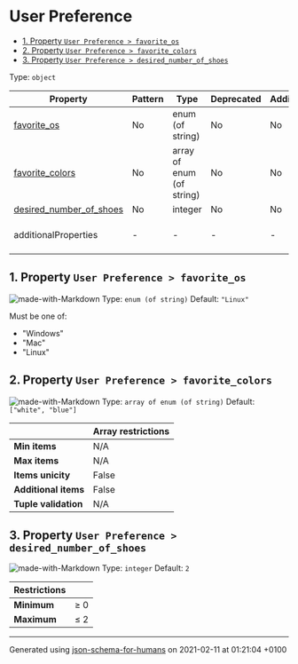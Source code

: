 # User Preference

- [1. Property `User Preference > favorite_os`](#favorite_os)
- [2. Property `User Preference > favorite_colors`](#favorite_colors)
- [3. Property `User Preference > desired_number_of_shoes`](#desired_number_of_shoes)

Type: `object`

| Property | Pattern | Type | Deprecated | Additional | Description |
| -------- | ------- | ---- | ---------- | ---------- | ----------- |
| [favorite_os](#favorite_os)|No|enum (of string)|No| No|-|
| [favorite_colors](#favorite_colors)|No|array of enum (of string)|No| No|-|
| [desired_number_of_shoes](#desired_number_of_shoes)|No|integer|No| No|-|
  | additionalProperties | - | - | - | - |  [![made-with-Markdown](https://img.shields.io/badge/Any%20type-allowed-green)](# "Additional Properties of any type are allowed.") | - |        

## <a name="favorite_os"></a>1. Property `User Preference > favorite_os`

![made-with-Markdown](https://img.shields.io/badge/Optional-yellow)
Type: `enum (of string)`
Default: `"Linux"`

Must be one of:
* "Windows"
* "Mac"
* "Linux"

## <a name="favorite_colors"></a>2. Property `User Preference > favorite_colors`

![made-with-Markdown](https://img.shields.io/badge/Optional-yellow)
Type: `array of enum (of string)`
Default: `["white", "blue"]`

|                       | Array restrictions |
| --------------------- | ------------------ |
| **Min items**         | N/A |
| **Max items**         | N/A |
| **Items unicity**     | False |
| **Additional items**  | False |
| **Tuple validation**  | N/A |

## <a name="desired_number_of_shoes"></a>3. Property `User Preference > desired_number_of_shoes`

![made-with-Markdown](https://img.shields.io/badge/Optional-yellow)
Type: `integer`
Default: `2`

| Restrictions |   |
| ------------ | - |
| **Minimum** | &ge; 0 |
| **Maximum** | &le; 2 |

----------------------------------------------------------------------------------------------------------------------------
Generated using [json-schema-for-humans](https://github.com/coveooss/json-schema-for-humans) on 2021-02-11 at 01:21:04 +0100